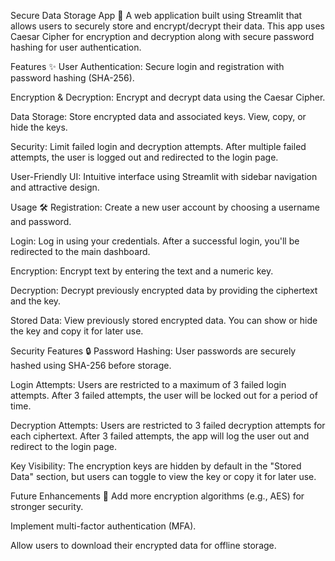 Secure Data Storage App 🔐
A web application built using Streamlit that allows users to securely store and encrypt/decrypt their data. This app uses Caesar Cipher for encryption and decryption along with secure password hashing for user authentication.

Features ✨
User Authentication: Secure login and registration with password hashing (SHA-256).

Encryption & Decryption: Encrypt and decrypt data using the Caesar Cipher.

Data Storage: Store encrypted data and associated keys. View, copy, or hide the keys.

Security: Limit failed login and decryption attempts. After multiple failed attempts, the user is logged out and redirected to the login page.

User-Friendly UI: Intuitive interface using Streamlit with sidebar navigation and attractive design.

Usage 🛠️
Registration: Create a new user account by choosing a username and password.

Login: Log in using your credentials. After a successful login, you'll be redirected to the main dashboard.

Encryption: Encrypt text by entering the text and a numeric key.

Decryption: Decrypt previously encrypted data by providing the ciphertext and the key.

Stored Data: View previously stored encrypted data. You can show or hide the key and copy it for later use.

Security Features 🔒
Password Hashing: User passwords are securely hashed using SHA-256 before storage.

Login Attempts: Users are restricted to a maximum of 3 failed login attempts. After 3 failed attempts, the user will be locked out for a period of time.

Decryption Attempts: Users are restricted to 3 failed decryption attempts for each ciphertext. After 3 failed attempts, the app will log the user out and redirect to the login page.

Key Visibility: The encryption keys are hidden by default in the "Stored Data" section, but users can toggle to view the key or copy it for later use.

Future Enhancements 🚀
Add more encryption algorithms (e.g., AES) for stronger security.

Implement multi-factor authentication (MFA).

Allow users to download their encrypted data for offline storage.
